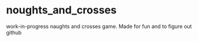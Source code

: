 # noughts_and_crosses
work-in-progress naughts and crosses game.
Made for fun and to figure out github
